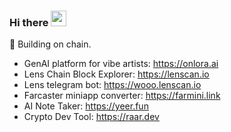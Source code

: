 ### Hi there <img src="https://media.giphy.com/media/hvRJCLFzcasrR4ia7z/giphy.gif" width="25px">

🔭 Building on chain.
- GenAI platform for vibe artists: https://onlora.ai
- Lens Chain Block Explorer: https://lenscan.io
- Lens telegram bot: https://wooo.lenscan.io
- Farcaster miniapp converter: https://farmini.link
- AI Note Taker: https://yeer.fun
- Crypto Dev Tool: https://raar.dev  

